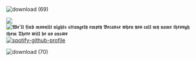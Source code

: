 ![download (69)](https://github.com/user-attachments/assets/c22fb279-ec8e-4e62-8a6a-2f993bdd7019)

![](https://komarev.com/ghpvc/?username=miudacat&color=ff69b4)
                                  ![𝖂𝖊'𝖑𝖑 𝖋𝖎𝖓𝖉 𝖒𝖔𝖔𝖓𝖑𝖎𝖙 𝖓𝖎𝖌𝖍𝖙𝖘 𝖘𝖙𝖗𝖆𝖓𝖌𝖊𝖑𝖞 𝖊𝖒𝖕𝖙𝖞 𝕭𝖊𝖈𝖆𝖚𝖘𝖊 𝖜𝖍𝖊𝖓 𝖞𝖔𝖚 𝖈𝖆𝖑𝖑 𝖒𝖞 𝖓𝖆𝖒𝖊 𝖙𝖍𝖗𝖔𝖚𝖌𝖍 𝖙𝖍𝖊𝖒 𝕿𝖍𝖊𝖗𝖊 𝖜𝖎𝖑𝖑 𝖇𝖊 𝖓𝖔 𝖆𝖓𝖘𝖜𝖊](https://github.com/user-attachments/assets/4cc4d3cd-08d7-4ff0-ab41-90292215cd84)
[![spotify-github-profile](https://spotify-github-profile.kittinanx.com/api/view?uid=31rrhu462t33ijmprzbnvlresd7a&cover_image=true&theme=novatorem&show_offline=true&background_color=826d97&interchange=false&bar_color=c38dc1&bar_color_cover=true)](https://github.com/kittinan/spotify-github-profile)

![download (70)](https://github.com/user-attachments/assets/8c276d7a-7dd5-44e1-b28b-b1b973ac2611)
